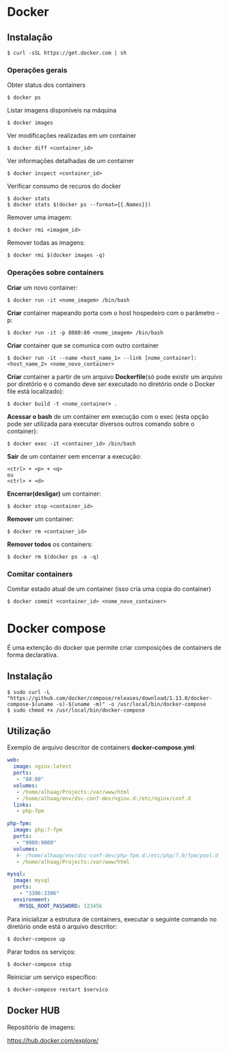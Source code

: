 # Docker

## Instalação

```shell
$ curl -sSL https://get.docker.com | sh
```
### Operações gerais
Obter status dos containers
```shell
$ docker ps
```

Listar imagens disponíveis na máquina
```shell
$ docker images
```

Ver modificações realizadas em um container
```shell
$ docker diff <container_id>
```

Ver informações detalhadas de um container
```shell
$ docker inspect <container_id>
```

Verificar consumo de recuros do docker
```shell
$ docker stats
$ docker stats $(docker ps --format={{.Names}})
```

Remover uma imagem:
```shell
$ docker rmi <imagem_id>
```

Remover todas as imagens:
```shell
$ docker rmi $(docker images -q)
```

### Operações sobre containers

**Criar** um novo container:
```shell
$ docker run -it <nome_imagem> /bin/bash
```

**Criar** container mapeando porta com o host hospedeiro com o parâmetro -p:
```shell
$ docker run -it -p 8080:80 <nome_imagem> /bin/bash
```

**Criar** container que se comunica com outro container
```shell
$ docker run -it --name <host_name_1> --link [nome_container]:<host_name_2> <nome_novo_container>
```

**Criar** container a partir de um arquivo **Dockerfile**(só pode existir um arquivo por diretório e o comando deve ser executado no diretório onde o Docker file está localizado):
```shell
$ docker build -t <nome_container> .
```

**Acessar o bash** de um container em execução com o exec (esta opção pode ser utilizada para executar diversos outros comando sobre o container):
```
$ docker exec -it <container_id> /bin/bash
```

**Sair** de um container sem encerrar a execução:
```shell
<ctrl> + <p> + <q>
ou
<ctrl> + <d>
```

**Encerrar(desligar)** um container:
```shell
$ docker stop <container_id>
```

**Remover** um container:
```shell
$ docker rm <container_id>
```

**Remover todos** os containers:
```shell
$ docker rm $(docker ps -a -q)
```

### Comitar containers

Comitar estado atual de um container (isso cria uma copia do container)
```shell
$ docker commit <container_id> <nome_novo_container>
```

# Docker compose
É uma extenção do docker que permite criar composições de containers de forma declarativa.

## Instalação

```
$ sudo curl -L "https://github.com/docker/compose/releases/download/1.13.0/docker-compose-$(uname -s)-$(uname -m)" -o /usr/local/bin/docker-compose
$ sudo chmod +x /usr/local/bin/docker-compose
```

## Utilização

Exemplo de arquivo descritor de containers **docker-compose.yml**:
```yml
web: 
  image: nginx:latest
  ports:
   - "80:80"
  volumes:
   - /home/alhaag/Projects:/var/www/html
   - /home/alhaag/env/dsc-conf-dev/nginx.d:/etc/nginx/conf.d
  links:
   - php-fpm

php-fpm:
  image: php:7-fpm
  ports:
   - "9000:9000"
  volumes:
   #- /home/alhaag/env/dsc-conf-dev/php-fpm.d:/etc/php/7.0/fpm/pool.d
   - /home/alhaag/Projects:/var/www/html

mysql:
  image: mysql
  ports:
    - "3306:3306"
  environment:
    MYSQL_ROOT_PASSWORD: 123456
```

Para inicializar a estrutura de containers, executar o seguinte comando no diretório onde está o arquivo descritor:

```
$ docker-compose up
```

Parar todos os serviços:
```
$ docker-compose stop
```

Reiniciar um serviço específico:
```
$ docker-compose restart $servico
```

## Docker HUB

Repositório de imagens:

https://hub.docker.com/explore/
